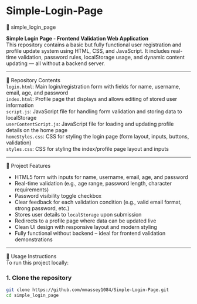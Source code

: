 # Simple-Login-Page
🔐 simple_login_page  

**Simple Login Page - Frontend Validation Web Application**  
This repository contains a basic but fully functional user registration and profile update system using HTML, CSS, and JavaScript. It includes real-time validation, password rules, localStorage usage, and dynamic content updating — all without a backend server.

---

📁 Repository Contents  
`login.html`: Main login/registration form with fields for name, username, email, age, and password  
`index.html`: Profile page that displays and allows editing of stored user information  
`script.js`: JavaScript file for handling form validation and storing data to localStorage  
`userContentScript.js`: JavaScript file for loading and updating profile details on the home page  
`homeStyles.css`: CSS for styling the login page (form layout, inputs, buttons, validation)  
`styles.css`: CSS for styling the index/profile page layout and inputs  

---

🌟 Project Features  
- HTML5 form with inputs for name, username, email, age, and password  
- Real-time validation (e.g., age range, password length, character requirements)  
- Password visibility toggle checkbox  
- Clear feedback for each validation condition (e.g., valid email format, strong password, etc.)  
- Stores user details to `localStorage` upon submission  
- Redirects to a profile page where data can be updated live  
- Clean UI design with responsive layout and modern styling  
- Fully functional without backend – ideal for frontend validation demonstrations

---

🚀 Usage Instructions  
To run this project locally:

### 1. Clone the repository

```bash
git clone https://github.com/mmassey1084/Simple-Login-Page.git
cd simple_login_page
